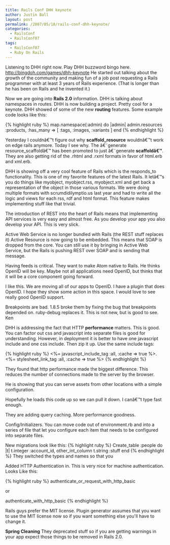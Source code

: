 ```yaml
---
title: Rails Conf DHH keynote
author: Justin Ball
layout: post
permalink: /2007/05/18/rails-conf-dhh-keynote/
categories:
  - RailsConf
  - RailsConf07
tags:
  - RailsConf07
  - Ruby On Rails
---
```


Listening to DHH right now.  Play DHH buzzword bingo here. http://bingdoh.com/games/dhh-keynote He started out talking about the growth of the community and making fun of a job post requesting a Rails programmer with at least 3 years of Rails experience.  (That is longer than he has been on Rails and he invented it.)

Now we are going into <strong>Rails 2.0</strong> information.  DHH is talking about namespaces in routes.  DHH is now building a project.  Pretty cool for a keynote.  DHH showed of some of the new <strong>routing</strong> features.  Some example code looks like this:

{% highlight ruby %}
map.namespace(:admin) do |admin|
   admin.resources :products,
 	:has_many => [ :tags, :images, :variants ]
end
{% endhighlight %}

Yesterday I couldnâ€™t figure out why <strong>scaffold_resource</strong> wouldnâ€™t work on edge rails anymore.  Today I see why.  The â€˜generate resource_scaffoldâ€™ has been promoted to just â€˜generate <strong>scaffoldâ€™</strong>.  They are also getting rid of the .rhtml and .rxml formats in favor of html.erb and xml.erb.

 DHH is showing off a very cool feature of Rails which is the responds_to functionality.  This is one of my favorite features of the latest Rails.  It letâ€™s you do things like myobject, myobject.rss, myobject.xml and get back a representation of the object in those various formats.   We were doing multiple formats with scrumdidilymptio.us last year and had to write all the logic and views for each rss, rdf and html format.  This feature makes implementing stuff like that trivial.

The introduction of REST into the heart of Rails means that implementing API services is very easy and almost free.  As you develop your app you also develop your API.  This is very slick.

Active Web Service is no longer bundled with Rails (the REST stuff replaces it) Active Resource is now going to be embedded.  This means that SOAP is dropped from the core.  You can still use it by bringing in Active Web Service, but the Rails is pushing REST over SOAP and is sending that message.

Having feeds is critical.  They want to make Atom native to Rails.  He thinks OpenID will be key.  Maybe not all applications need OpenID, but thinks that it will be a core component going forward.

I like this.  We are moving all of our apps to OpenID.  I have a plugin that does OpenID.  I hope they show some action in this space.  I would love to see really good OpenID support.

Breakpoints are bad.  1.8.5 broke them by fixing the bug that breakpoints depended on.  ruby-debug replaces it.  This is not new, but is good to see.  Ken

DHH is addressing the fact that HTTP <strong>performance</strong> matters.  This is good.  You can factor out css and javascript into separate files is good for understanding.  However, in deployment it is better to have one javascript include and one css include.  Then zip it up.  Use the same include tags:

{% highlight ruby %}
<%= javascript_include_tag :all, :cache => true %>.
<%= stylesheet_link_tag :all, :cache => true %>
{% endhighlight %}

They found that http performance made the biggest difference.  This reduces the number of connections made to the server by the browser.

He is showing that you can serve assets from other locations with a simple configuration.

Hopefully he loads this code up so we can pull it down.  I canâ€™t type fast enough.

They are adding query caching.  More performance goodness.

Config/Initializers.  You can move code out of environment.rb and into a series of file that let you configure each item that needs to be configured into separate files.

New migrations look like this:
{% highlight ruby %}
Create_table :people do |t|
  t.integer :account_id, other_int_column
  t.string :stuff
end
{% endhighlight %}
They switched the types and names so that you

Added HTTP Authentication in.  This is very nice for machine authentication. Looks Like this:

{% highlight ruby %}
authenticate_or_request_with_http_basic

or

authenticate_with_http_basic
{% endhighlight %}

Rails guys prefer the MIT license.  Plugin generator assumes that you want to use the MIT license now so if you want something else you'll have to change it.

<strong>Spring Cleaning</strong>
They deprecated stuff so if you are getting warnings in your app expect those things to be removed in Rails 2.0.




